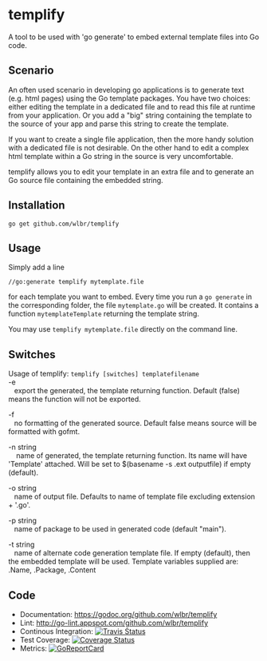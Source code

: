 # templify
A tool to be used with 'go generate' to embed external template files into Go code.

## Scenario
An often used scenario in developing go applications is to generate text (e.g. html pages) 
using the Go template packages. You have two choices: either editing the template in a
dedicated file and to read this file at runtime from your application. Or you add a 
"big" string containing the template to the source of your app and parse this string to 
create the template.

If you want to create a single file application, then the more handy solution with a 
dedicated file is not desirable. On the other hand to edit a complex html template within 
a Go string in the source is very uncomfortable. 

templify allows you to edit your template in an extra file and to generate an Go source
file containing the embedded string.

## Installation
   `go get github.com/wlbr/templify`

## Usage
Simply add a line 

   `//go:generate templify mytemplate.file`

for each template you want to embed. Every time you run a `go generate` in the 
corresponding folder, the file `mytemplate.go` will be created. It contains a 
function `mytemplateTemplate` returning the template string.

You may use `templify mytemplate.file` directly on the command line.

## Switches
Usage of templify: `templify [switches] templatefilename`<br>
   -e	<br>
      &nbsp;&nbsp;&nbsp;export the generated, the template returning function. Default (false) means the function will not be exported.
  
   -f <br>
    	&nbsp;&nbsp;&nbsp;no formatting of the generated source. Default false means source will be formatted with gofmt.
  
   -n string<br>
      &nbsp;&nbsp;&nbsp;
    	name of generated, the template returning function. Its name will have 'Template' attached. Will be set to $(basename -s .ext outputfile) if empty (default).
      
   -o string<br>
    	&nbsp;&nbsp;&nbsp;name of output file. Defaults to name of template file excluding extension + '.go'.
  
   -p string<br>
    	&nbsp;&nbsp;&nbsp;name of package to be used in generated code (default "main").
    	
   -t string<br>
    	&nbsp;&nbsp;&nbsp;name of alternate code generation template file. If empty (default), then the embedded template will be used. Template variables supplied are: .Name, .Package, .Content
    	
## Code
* Documentation: https://godoc.org/github.com/wlbr/templify
* Lint: http://go-lint.appspot.com/github.com/wlbr/templify
* Continous Integration: [![Travis Status](https://api.travis-ci.com/wlbr/templify.svg?branch=master)](https://travis-ci.com/wlbr/templify)
* Test Coverage: [![Coverage Status](https://coveralls.io/repos/github/wlbr/templify/badge.svg?branch=master)](https://coveralls.io/github/wlbr/templify?branch=master)
* Metrics: [![GoReportCard](https://goreportcard.com/badge/github.com/wlbr/templify)](https://goreportcard.com/report/github.com/wlbr/templify)
